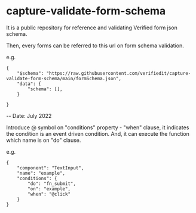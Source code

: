 # capture-validate-form-schema
It is a public repository for reference and validating Verified form json schema.

Then, every forms can be referred to this url on form schema validation.

e.g.

```
{
    "$schema": "https://raw.githubusercontent.com/verifiedit/capture-validate-form-schema/main/formSchema.json",
    "data": {
        "schema": [],
    }

}
```

-- Date: July 2022

Introduce @ symbol on "conditions" property - "when" clause, it indicates the condition is an event driven condition.
And, it can execute the function which name is on "do" clause.

e.g.
```
{
    "component": "TextInput",
    "name": "example",
    "conditions": {
        "do": "fn_submit",
        "on": "example",
        "when": "@click"
    }
}
```
